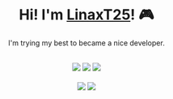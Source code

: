 <div align=center>
    <h1>Hi! I'm <a href="https://github.com/LinaxT25">LinaxT25</a>! 🎮</h1>
    <p>I'm trying my best to became a nice developer.</p>
    <br>
    <img src="https://img.shields.io/badge/Discord-LinaxT25-blue"/>
    <img src="https://img.shields.io/badge/Email-vinicius.galvao@ufms.br-blueviolet"/>
    <a href="https://github.com/LinaxT25/Pimenta-Chan"><img src="https://img.shields.io/badge/Working in-Pimenta Chan-red"/></a><br>
    <br>
</div>

<div align=center>
    <a href="https://github.com/anuraghazra/github-readme-stats">
    <img align="center" src="https://github-readme-stats.vercel.app/api?username=LinaxT25&show_icons=true&theme=midnight-purple&hide_title=true"/></a>
    <a href="https://github.com/anuraghazra/convoychat">
    <img align="center" src="https://github-readme-stats.vercel.app/api/top-langs/?username=LinaxT25&layout=compact&bg_color=000000&text_color=ffffff&icon_color=9f4bff&title_color=9745f5"/></a>
</div>



